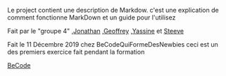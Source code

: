 Le project contient une description de Markdow.
c'est une explication de comment fonctionne MarkDown et un guide pour l'utilisez

Fait par le "groupe 4" ,[Jonathan](https://github.com/j-pard) ,[Geoffrey](https://github.com/Geoffrey-becode) ,[Yassine](https://github.com/YassBouk) et [Steeve](https://github.com/Steeve1301)

Fait le 11 Décembre 2019 chez BeCodeQuiFormeDesNewbies ceci est un des premiers exercice fait pendant la formation

[BeCode](https://www.becode.org/)
